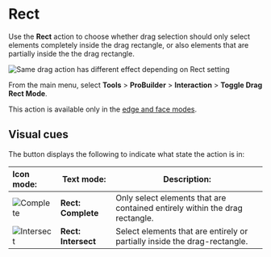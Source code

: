 # Rect

Use the __Rect__ action to choose whether drag selection should only select elements completely inside the drag rectangle, or also elements that are partially inside the the drag rectangle.

![Same drag action has different effect depending on Rect setting](images/DragRect_Example.png)

From the main menu, select **Tools** > **ProBuilder** > **Interaction** > **Toggle Drag Rect Mode**.

This action is available only in the [edge and face modes](modes.md).


## Visual cues

The button displays the following to indicate what state the action is in:

| **Icon mode:**                                        | **Text mode:**       | **Description:**                                           |
| :------------------------------------------------------ | ------------------- | ------------------------------------------------------------ |
| ![Complete](images/icons/Selection_Rect_Complete.png)   | **Rect: Complete**  | Only select elements that are contained entirely within the drag rectangle. |
| ![Intersect](images/icons/Selection_Rect_Intersect.png) | **Rect: Intersect** | Select elements that are entirely or partially inside the drag-rectangle. |
